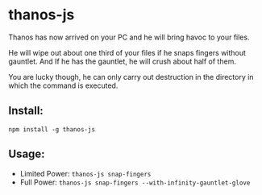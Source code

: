 # thanos-js

Thanos has now arrived on your PC and he will bring havoc to your files.

He will wipe out about one third of your files if he snaps fingers without gauntlet.
And If he has the gauntlet, he will crush about half of them.

You are lucky though, he can only carry out destruction in the directory in which the command is executed.

## Install:

`npm install -g thanos-js`

## Usage:

-   Limited Power: `thanos-js snap-fingers`
-   Full Power: `thanos-js snap-fingers --with-infinity-gauntlet-glove`
